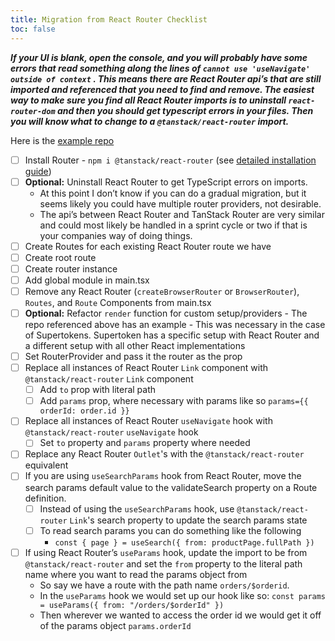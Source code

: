 ```yaml
---
title: Migration from React Router Checklist
toc: false
---
```


**_If your UI is blank, open the console, and you will probably have some errors that read something along the lines of `cannot use 'useNavigate' outside of context` . This means there are React Router api’s that are still imported and referenced that you need to find and remove. The easiest way to make sure you find all React Router imports is to uninstall `react-router-dom` and then you should get typescript errors in your files. Then you will know what to change to a `@tanstack/react-router` import._**

Here is the [example repo](https://github.com/Benanna2019/SickFitsForEveryone/tree/migrate-to-tanstack/router/React-Router)

- [ ] Install Router - `npm i @tanstack/react-router` (see [detailed installation guide](./how-to/install.md))
- [ ] **Optional:** Uninstall React Router to get TypeScript errors on imports.
  - At this point I don’t know if you can do a gradual migration, but it seems likely you could have multiple router providers, not desirable.
  - The api’s between React Router and TanStack Router are very similar and could most likely be handled in a sprint cycle or two if that is your companies way of doing things.
- [ ] Create Routes for each existing React Router route we have
- [ ] Create root route
- [ ] Create router instance
- [ ] Add global module in main.tsx
- [ ] Remove any React Router (`createBrowserRouter` or `BrowserRouter`), `Routes`, and `Route` Components from main.tsx
- [ ] **Optional:** Refactor `render` function for custom setup/providers - The repo referenced above has an example - This was necessary in the case of Supertokens. Supertoken has a specific setup with React Router and a different setup with all other React implementations
- [ ] Set RouterProvider and pass it the router as the prop
- [ ] Replace all instances of React Router `Link` component with `@tanstack/react-router` `Link` component
  - [ ] Add `to` prop with literal path
  - [ ] Add `params` prop, where necessary with params like so `params={{ orderId: order.id }}`
- [ ] Replace all instances of React Router `useNavigate` hook with `@tanstack/react-router` `useNavigate` hook
  - [ ] Set `to` property and `params` property where needed
- [ ] Replace any React Router `Outlet`'s with the `@tanstack/react-router` equivalent
- [ ] If you are using `useSearchParams` hook from React Router, move the search params default value to the validateSearch property on a Route definition.
  - [ ] Instead of using the `useSearchParams` hook, use `@tanstack/react-router` `Link`'s search property to update the search params state
  - [ ] To read search params you can do something like the following
    - `const { page } = useSearch({ from: productPage.fullPath })`
- [ ] If using React Router’s `useParams` hook, update the import to be from `@tanstack/react-router` and set the `from` property to the literal path name where you want to read the params object from
  - So say we have a route with the path name `orders/$orderid`.
  - In the `useParams` hook we would set up our hook like so: `const params = useParams({ from: "/orders/$orderId" })`
  - Then wherever we wanted to access the order id we would get it off of the params object `params.orderId`
